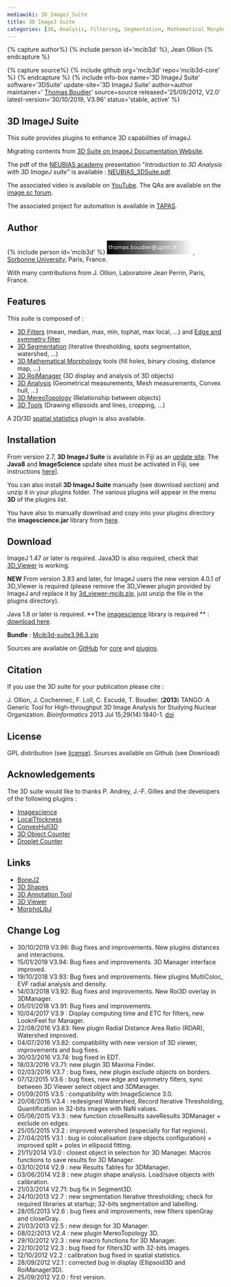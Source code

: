 ```yaml
---
mediawiki: 3D_ImageJ_Suite
title: 3D ImageJ Suite
categories: [3D, Analysis, Filtering, Segmentation, Mathematical Morphology]
---
```



{% capture author%}
{% include person id='mcib3d' %}, Jean Ollion
{% endcapture %}

{% capture source%}
{% include github org='mcib3d' repo='mcib3d-core' %}
{% endcapture %}
{% include info-box name='3D ImageJ Suite' software='3DSuite' update-site='3D ImageJ Suite' author=author maintainer=' [Thomas Boudier](https://github.com/mcib3d)' source=source released='25/09/2012, V2.0' latest-version='30/10/2019, V3.96' status='stable, active' %}

## 3D ImageJ Suite

This *suite* provides plugins to enhance 3D capabilities of ImageJ.

Migrating contents from [3D Suite on ImageJ Documentation Website](https://imagejdocu.list.lu/plugin/stacks/3d_ij_suite/start).

The pdf of the [NEUBIAS academy](http://eubias.org/NEUBIAS/training-schools/neubias-academy-home/) presentation "*Introduction to 3D Analysis with 3D ImageJ suite*" is available : [NEUBIAS\_3DSuite.pdf](/media/plugins/3d-imagej-suite/neubias-3dsuite.pdf).

The associated video is available on [YouTube](https://www.youtube.com/watch?v=OPC2kP-5By4). The QAs are available on the [image.sc forum](https://forum.image.sc/t/neubias-academy-home-webinar-introduction-to-3d-analysis-with-3d-imagej-suite-questions-answers/39027).

The associated project for automation is available in [TAPAS](/plugins/tapas).

## Author

{% include person id='mcib3d' %} ![](/media/emailboudier.png), [Sorbonne University](https://www.sorbonne-universite.fr/en), Paris, France.

With many contributions from J. Ollion, Laboratoire Jean Perrin, Paris, France.

## Features

This *suite* is composed of :

-   [3D Filters](/plugins/3d-imagej-suite/filters) (mean, median, max, min, tophat, max local, ...) and [Edge and symmetry filter](/plugins/edge-and-symmetry-filter)
-   [3D Segmentation](/plugins/3d-segmentation) (iterative thresholding, spots segmentation, watershed, ...)
-   [3D Mathematical Morphology](/plugins/3d-imagej-suite/mathematical-morphology) tools (fill holes, binary closing, distance map, ...)
-   [3D RoiManager](https://imagejdocu.list.lu/plugin/stacks/3d_roi_manager/start) (3D display and analysis of 3D objects)
-   [3D Analysis](https://imagejdocu.list.lu/plugin/analysis/3d_analysis/start) (Geometrical measurements, Mesh measurements, Convex hull, ...)
-   [3D MereoTopology](https://imagejdocu.list.lu/plugin/analysis/3d_mereotopology/start) (Relationship between objects)
-   [3D Tools](https://imagejdocu.list.lu/plugin/stacks/3d_tools:start) (Drawing ellipsoids and lines, cropping, ...)

A 2D/3D [spatial statistics](https://imagejdocu.list.lu/plugin/analysis/spatial_statistics_2d_3d/start) plugin is also available.

## Installation

From version 2.7, **3D ImageJ Suite** is available in Fiji as an [update site](/update-sites). The **Java8** and **ImageScience** update sites must be activated in Fiji, see instructions [here](/update-sites/following)\].

You can also install **3D ImageJ Suite** manually (see download section) and unzip it in your plugins folder. The various plugins will appear in the menu **3D** of the plugins list.

You have also to manually download and copy into your plugins directory the **imagescience.jar** library from [here](http://www.imagescience.org/meijering/software/featurej/).

## Download

ImageJ 1.47 or later is required. Java3D is also required, check that [3D\_Viewer](/plugins/3d-viewer) is working.

**NEW** From version 3.83 and later, for ImageJ users the new version 4.0.1 of 3D\_Viewer is required (please remove the 3D\_Viewer plugin provided by ImageJ and replace it by [3d\_viewer-mcib.zip](/media/3d-viewer-mcib.zip), just unzip the file in the plugins directory).

Java 1.8 or later is required. **The [imagescience](http://www.imagescience.org/meijering/software/featurej/) library is required ** : [download here](http://www.imagescience.org/meijering/software/download/imagescience.jar).

**Bundle** : [Mcib3d-suite3.96.3.zip](/media/plugins/3d-imagej-suite/mcib3d-suite3.96.3.zip)

Sources are available on [GitHub](https://github.com/) for [core](https://github.com/mcib3d/mcib3d-core) and [plugins](https://github.com/mcib3d/mcib3d-plugins).

## Citation

If you use the 3D suite for your publication please cite :

J. Ollion, J. Cochennec, F. Loll, C. Escudé, T. Boudier. (**2013**) TANGO: A Generic Tool for High-throughput 3D Image Analysis for Studying Nuclear Organization. *Bioinformatics* 2013 Jul 15;29(14):1840-1. [doi](http://dx.doi.org/10.1093/bioinformatics/btt276)

## License

GPL distribution (see [license](https://cecill.info/index.en.html)). Sources available on Github (see Download)

## Acknowledgements

The 3D suite would like to thanks P. Andrey, J.-F. Gilles and the developers of the following plugins :

-   [Imagescience](http://www.imagescience.org/meijering/software/featurej/)
-   [LocalThickness](http://www.optinav.com/Local_Thickness.htm)
-   [ConvexHull3D](https://imagej.nih.gov/ij/plugins/3d-convex-hull/index.html)
-   [3D Object Counter](https://imagejdocu.list.lu/plugin/analysis/3d_object_counter/start)
-   [Droplet Counter](https://imagejdocu.list.lu/plugin/analysis/droplet_counter/start)

## Links

-   [BoneJ2](/plugins/bonej)
-   [3D Shapes](https://sites.google.com/site/learnimagej/plugins/3d-shape)
-   [3D Annotation Tool](https://imagejdocu.list.lu/plugin/utilities/annotation_roi_3d/start)
-   [3D Viewer](/plugins/3d-viewer)
-   [MorphoLibJ](/plugins/morpholibj)

## Change Log

-   30/10/2019 V3.96: Bug fixes and improvements. New plugins distances and interactions.
-   15/01/2019 V3.94: Bug fixes and improvements. 3D Manager interface improved.
-   19/10/2018 V3.93: Bug fixes and improvements. New plugins MultiColoc, EVF radial analysis and density.
-   14/03/2018 V3.92: Bug fixes and improvements. New Roi3D overlay in 3DManager.
-   05/01/2018 V3.91: Bug fixes and improvements.
-   10/04/2017 V3.9 : Display computing time and ETC for filters, new LooknFeel for Manager.
-   22/08/2016 V3.83: New plugin Radial Distance Area Ratio (RDAR), Watershed improved.
-   04/07/2016 V3.82: compatibility with new version of 3D viewer, improvements and bug fixes.
-   30/03/2016 V3.74: bug fixed in EDT.
-   18/03/2016 V3.71: new plugin 3D Maxima Finder.
-   02/03/2016 V3.7 : bug fixes, new plugin exclude objects on borders.
-   07/12/2015 V3.6 : bug fixes, new edge and symmetry filters, sync between 3D Viewer select object and 3DManager.
-   01/09/2015 V3.5 : compatibility with ImageScience 3.0.
-   20/08/2015 V3.4 : redesigned Watershed, Record Iterative Thresholding, Quantification in 32-bits images with NaN values.
-   05/06/2015 V3.3 : new function closeResults saveResults 3DManager + exclude on edges.
-   25/05/2015 V3.2 : improved watershed (especially for flat regions).
-   27/04/2015 V3.1 : bug in colocalisation (rare objects configuration) + improved split + poles in ellipsoid fitting.
-   21/11/2014 V3.0 : closest object in selection for 3D Manager. Macros functions to save results for 3D Manager.
-   03/10/2014 V2.9 : new Results Tables for 3DManager.
-   03/06/2014 V2.8 : new plugin shape analysis. Load/save objects with calibration.
-   21/03/2014 V2.71: bug fix in Segment3D.
-   24/10/2013 V2.7 : new segmentation Iterative thresholding; check for required libraries at startup; 32-bits segmentation and labelling.
-   28/05/2013 V2.6 : bug fixes and improvements, new filters openGray and closeGray.
-   21/03/2013 V2.5 : new design for 3D Manager.
-   08/02/2013 V2.4 : new plugin MereoTopology 3D.
-   29/10/2012 V2.3 : new macro functions for 3D Manager.
-   22/10/2012 V2.3 : bug fixed for filters3D with 32-bits images.
-   12/10/2012 V2.2 : calibration bug fixed in spatial statistics.
-   28/09/2012 V2.1 : corrected bug in display (Ellipsoid3D and RoiManager3D).
-   25/09/2012 V2.0 : first version.
